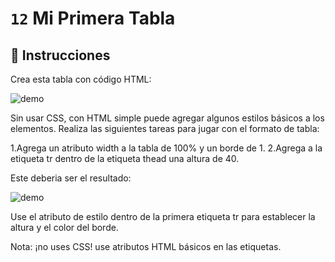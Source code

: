 # `12` Mi Primera Tabla

## 📝 Instrucciones

Crea esta tabla con código HTML:

![demo](http://i.imgur.com/jeaIWYJ.png)

Sin usar CSS, con HTML simple puede agregar algunos estilos básicos a los elementos.
Realiza las siguientes tareas para jugar con el formato de tabla:

1.Agrega un atributo width a la tabla de 100% y un borde de 1.
2.Agrega a la etiqueta tr dentro de la etiqueta thead una altura de 40.

Este deberia ser el resultado:

![demo](http://i.imgur.com/y02Cpvs.png)

Use el atributo de estilo dentro de la primera etiqueta tr para establecer la altura y el color del borde.

Nota: ¡no uses CSS! use atributos HTML básicos en las etiquetas.